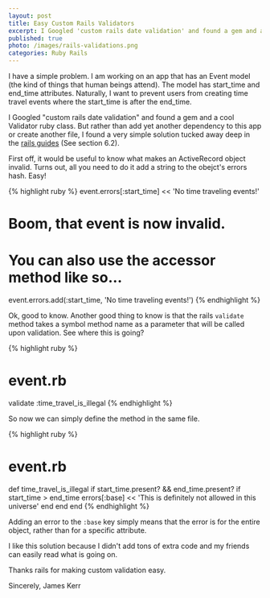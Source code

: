 ```yaml
---
layout: post
title: Easy Custom Rails Validators
excerpt: I Googled 'custom rails date validation' and found a gem and a cool Validator ruby class. But rather than add yet another dependency to this app or create another file, I found a very simple solution tucked away deep in the rails guides...
published: true
photo: /images/rails-validations.png
categories: Ruby Rails
---
```


I have a simple problem.  I am working on an app that has an Event model (the kind of things that human beings attend).  The model has start_time and end_time attributes.  Naturally, I want to prevent users from creating time travel events where the start_time is after the end_time.

I Googled "custom rails date validation" and found a gem and a cool Validator ruby class. But rather than add yet another dependency to this app or create another file, I found a very simple solution tucked away deep in the [rails guides](http://guides.rubyonrails.org/active_record_validations.html "Rails Guides") (See section 6.2).

First off, it would be useful to know what makes an ActiveRecord object invalid.  Turns out, all you need to do it add a string to the obejct's errors hash.  Easy!

{% highlight ruby %}
event.errors[:start_time] << 'No time traveling events!'
# Boom, that event is now invalid.

# You can also use the accessor method like so...
event.errors.add(:start_time, 'No time traveling events!')
{% endhighlight %}

Ok, good to know.  Another good thing to know is that the rails ```validate``` method takes a symbol method name as a parameter that will be called upon validation.  See where this is going?

{% highlight ruby %}
# event.rb
validate :time_travel_is_illegal
{% endhighlight %}

So now we can simply define the method in the same file.

{% highlight ruby %}
# event.rb
def time_travel_is_illegal
  if start_time.present? && end_time.present?
    if start_time > end_time
      errors[:base] << 'This is definitely not allowed in this universe'
    end
  end
end
{% endhighlight %}

Adding an error to the ```:base``` key simply means that the error is for the entire object, rather than for a specific attribute.

I like this solution because I didn't add tons of extra code and my friends can easily read what is going on.

Thanks rails for making custom validation easy.

Sincerely,
James Kerr